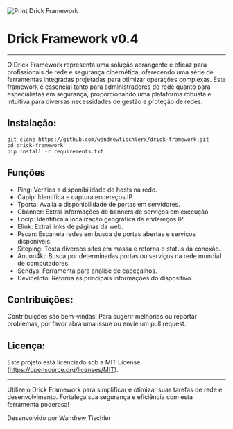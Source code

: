 
<img src="https://i.postimg.cc/mgh3Ym1k/Drick-Framework-v0-4.png" alt="Print Drick Framework">

<h1>Drick Framework v0.4</h1>

---

O Drick Framework representa uma solução abrangente e eficaz para profissionais de rede e segurança cibernética, oferecendo uma série de ferramentas integradas projetadas para otimizar operações complexas. Este framework é essencial tanto para administradores de rede quanto para especialistas em segurança, proporcionando uma plataforma robusta e intuitiva para diversas necessidades de gestão e proteção de redes.

<h2>Instalação:</h2>

```
git clone https://github.com/wandrewtischlerx/drick-framework.git
cd drick-framework
pip install -r requirements.txt
```

<h2>Funções</h2>

   - Ping: Verifica a disponibilidade de hosts na rede.
   - Capip: Identifica e captura endereços IP.
   - Tporta: Avalia a disponibilidade de portas em servidores.
   - Cbanner: Extrai informações de banners de serviços em execução.
   - Locip: Identifica a localização geográfica de endereços IP.
   - Elink: Extrai links de páginas da web.
   - Pscan: Escaneia redes em busca de portas abertas e serviços disponíveis.
   - Siteping: Testa diversos sites em massa e retorna o status da conexão.
   - Anunn4ki: Busca por determinadas portas ou serviços na rede mundial de computadores.
   - Sendys: Ferramenta para analise de cabeçalhos.
   - DeviceInfo: Retorna as principais informações do dispositivo.

<h2>Contribuições:</h2>

Contribuições são bem-vindas! Para sugerir melhorias ou reportar problemas, por favor abra uma issue ou envie um pull request.

<h2>Licença:</h2>

Este projeto está licenciado sob a MIT License (https://opensource.org/licenses/MIT).

---

Utilize o Drick Framework para simplificar e otimizar suas tarefas de rede e desenvolvimento. Fortaleça sua segurança e eficiência com esta ferramenta poderosa!

Desenvolvido por Wandrew Tischler

